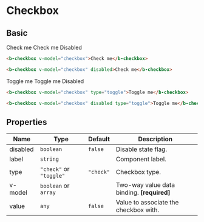 # Checkbox

## Basic

<b-flex align="center" class="preview" gap="1rem">
    <b-checkbox v-model="checkbox">Check me</b-checkbox>
</b-flex>
<b-flex align="center" class="preview" gap="1rem">
    <b-checkbox v-model="checkbox" disabled>Check me</b-checkbox>
    <b-label class="subtle" icon-name="arrow-left">Disabled</b-label>
</b-flex>

```html
<b-checkbox v-model="checkbox">Check me</b-checkbox>

<b-checkbox v-model="checkbox" disabled>Check me</b-checkbox>
```

<b-flex align="center" class="preview" gap="1rem">
    <b-checkbox v-model="checkbox" type="toggle">Toggle me</b-checkbox>
</b-flex>
<b-flex align="center" class="preview" gap="1rem">
    <b-checkbox v-model="checkbox" disabled type="toggle">Toggle me</b-checkbox>
    <b-label class="subtle" icon-name="arrow-left">Disabled</b-label>
</b-flex>

```html
<b-checkbox v-model="checkbox" type="toggle">Toggle me</b-checkbox>

<b-checkbox v-model="checkbox" disabled type="toggle">Toggle me</b-checkbox>
```

## Properties

| Name     | Type                    | Default   | Description                                |
|----------|-------------------------|-----------|--------------------------------------------|
| disabled | `boolean`               | `false`   | Disable state flag.                        |
| label    | `string`                |           | Component label.                           |
| type     | `"check"` or `"toggle"` | `"check"` | Checkbox type.                             |
| v-model  | `boolean` or `array`    |           | Two-way value data binding. **[required]** |
| value    | `any`                   | `false`   | Value to associate the checkbox with.      |

<script setup>
import {ref} from "vue";

const checkbox = ref(false);
</script>
